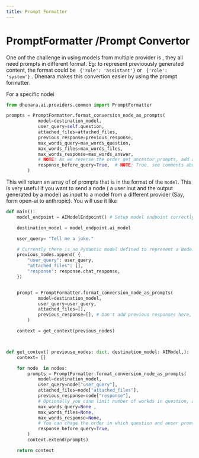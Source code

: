 ```yaml
---
title: Prompt Formatter
---
```



#  PromptFormatter /Prompt Convertor

One onf the challenge in using models from multiple provider is , they all need prompts in different format. Eg: to represent previoously generated content, the format could be ` {'role': 'assistant'}` or ` {'role': 'system'}` . Dhenara makes this convertion easier by using the prompt formatter.

For a specific nodei

```python
from dhenara.ai.providers.common import PromptFormatter

prompts = PromptFormatter.format_conversion_node_as_prompts(
            model=destination_model,
            user_query=self.question,
            attached_files=attached_files,
            previous_response=previous_response,
            max_words_query=max_words_question,
            max_words_files=max_words_files,
            max_words_response=max_words_answer,
            # NOTE: As we reverse the order get_ancestor_prompts, add answer before question
            response_before_query=True,  # NOTE: True. see comments above
        )
```

This will return an array of of prompts that is in the format of the `model`.
This  is very useful if you want to send a node ( a user inut and the output generated by a model) as input to a model from a different provider (Say, form open-ai to anthropic).
You will use it like


```python
def main():
    model_endpoint = AIModelEndpoint() # Setup model endpoint correctly

    destination_model = model_endpoint.ai_model

    user_query= "Tell me a joke."

    # Currently there is no Pydantic model defined to represent a Node. We will add this going forward
    previous_nodes.append( {
        "user_query": user_query,
        "attached_files": [],
        "response": response.chat_response,
    })


    prompt = PromptFormatter.format_conversion_node_as_prompts(
            model=destination_model,
            user_query=user_query,
            attached_files=[],
            previous_response=[], # Don't add previous responses here, as it will be passed as the `context`
        )

    context = get_context(previous_nodes)



def get_context( previouse_nodes: dict, destination_model: AIModel,):
    context= []

    for node  in nodes:
        prompts = PromptFormatter.format_conversion_node_as_prompts(
            model=destination_model,
            user_query=node["user_query"],
            attached_files=node["attached_files"],
            previous_response=node["response"],
            # Optionally you cann limit number of workds in question, and pevious response
            max_words_query=None ,
            max_words_files=None,
            max_words_response=None,
            # You can chage the order in which question and anser promts are appended
            response_before_query=True,
        )
        context.extend(prompts)

    return context

```